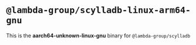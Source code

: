 # `@lambda-group/scylladb-linux-arm64-gnu`

This is the **aarch64-unknown-linux-gnu** binary for `@lambda-group/scylladb`
